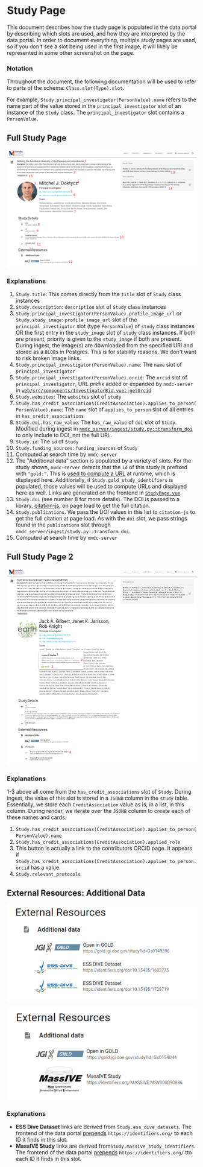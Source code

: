 # Study Page

This document describes how the study page is populated in the data portal by describing which slots are used, and how they are interpreted by the data portal. In order to document everything, multiple study pages are used, so if you don't see a slot being used in the first image, it will likely be represented in some other screenshot on the page.

### Notation
Throughout the document, the following documentation will be used to refer to parts of the schema: `Class.slot(Type).slot`.

For example, `Study.principal_investigator(PersonValue).name` refers to the name part of the value stored in the `principal_investigator` slot of an instance of the `Study` class. The `principal_investigator` slot contains a `PersonValue`.

## __Full Study Page__

![Example study page](./images/study_page_1_annotated.png)

### __Explanations__

1. `Study.title`: This comes directly from the `title` slot of `Study` class instances
2. `Study.description`: `description` slot of `Study` class instances
3.  `Study.principal_investigator(PersonValue).profile_image_url` or `Study.study_image`: `profile_image_url` slot of the `principal_investigator` slot (type `PersonValue`) of `study` class instances OR the first entry in the `study_image` slot of `study` class instances. If both are present, priority is given to the `study_image` if both are present. During ingest, the image(s) are downloaded from the specified URI and stored as a `BLOB`s in Postgres. This is for stability reasons. We don't want to risk broken image links.
4. `Study.principal_investigator(PersonValue).name`: The `name` slot of `principal_investigator`
5. `Study.principal_investigator(PersonValue).orcid`: The `orcid` slot of `principal_investigator`, URL prefix added or expanded by `nmdc-server` in [`web/src/components/InvestigatorBio.vue::getOrcid`](https://github.com/microbiomedata/nmdc-server/blob/main/web/src/components/InvestigatorBio.vue#L5)
6. `Study.websites`: The `websites` slot of `study`
7. `Study.has_credit_associations(CreditAssociation).applies_to_person(PersonValue).name`: The `name` slot of `applies_to_person` slot of all entries in `has_credit_associations`
8. `Study.doi.has_raw_value`: The `has_raw_value` of `doi` slot of `Study`. Modified during ingest in [`nmdc_server/ingest/study.py::transform_doi`](https://github.com/microbiomedata/nmdc-server/blob/42f07cbda0d5f44d1b67488b65b0a04c88356261/nmdc_server/ingest/study.py#L42) to only include to DOI, not the full URL.
9. `Study.id`: The `id` of `Study`
10. `Study.funding_sources`: `funding_sources` of `Study`
11. Computed at search time by `nmdc-server`
12. The "Additional data" section is populated by a variety of slots. For the study shown, `nmdc-server` detects that the `id` of this study is prefixed with `"gold:"`. This is [used to compute a URL](https://github.com/microbiomedata/nmdc-server/blob/main/nmdc_server/models.py#L253) at runtime, which is displayed here. Additionally, if `Study.gold_study_identifiers` is populated, those values will be used to compute URLs and displayed here as well. Links are generated on the frontend in [`StudyPage.vue`](https://github.com/microbiomedata/nmdc-server/blob/a7deacd320971088464407d82c4363a8247a0327/web/src/views/IndividualResults/StudyPage.vue#L68).
13. `Study.doi` (see number 8 for more details). The DOI is passed to a library, [citation-js](https://github.com/citation-js/citation-js), on page load to get the full citation.
14. `Study.publications`. We pass the DOI values in this list to `citation-js` to get the full citation at page load. As with the `doi` slot, we pass strings found in the `publications` slot through `nmdc_server/ingest/study.py::transform_doi`.
15. Computed at search time by `nmdc-server`

## __Full Study Page 2__

![Protocols and team descriptions](./images/study_page_2_annotated.png)

### __Explanations__

1-3 above all come from the `has_credit_associations` slot of `Study`. During ingest, the value of this slot is stored in a `JSONB` column in the `study` table.  Essentially, we store each `CreditAssociation` value as is, in a list, in this column. During render, we iterate over the `JSONB` column to create each of these names and cards.
1. `Study.has_credit_associations(CreditAssociation).applies_to_person(PersonValue).name`
2. `Study.has_credit_associations(CreditAssociation).applied_role`
3. This button is actually a link to the contributors ORCID page. It appears if `Study.has_credit_associations(CreditAssociation).applies_to_person.orcid` has a value.
4. `Study.relevant_protocols`


## __External Resources: Additional Data__

![Additional Data, ESS Dive Identifiers](./images/additional_data_ess_dive.png)

![Additional Data, massive identifiers](./images/additional_data_massive.png)

### __Explanations__

- **ESS Dive Dataset** links are derived from `Study.ess_dive_datasets`. The frontend of the data portal [prepends](https://github.com/microbiomedata/nmdc-server/blob/a7deacd320971088464407d82c4363a8247a0327/web/src/views/IndividualResults/StudyPage.vue#L255) `https://identifiers.org/` to each ID it finds in this slot.
- **MassIVE Study** links are derived from`Study.massive_study_identifiers`. The frontend of the data portal [prepends](https://github.com/microbiomedata/nmdc-server/blob/a7deacd320971088464407d82c4363a8247a0327/web/src/views/IndividualResults/StudyPage.vue#L269) `https://identifiers.org/` tto each ID it finds in this slot.

